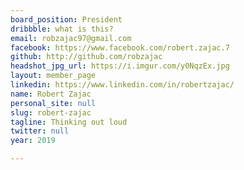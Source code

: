 ```yaml
---
board_position: President
dribbble: what is this?
email: robzajac97@gmail.com
facebook: https://www.facebook.com/robert.zajac.7
github: http://github.com/robzajac
headshot_jpg_url: https://i.imgur.com/y0NqzEx.jpg
layout: member_page
linkedin: https://www.linkedin.com/in/robertzajac/
name: Robert Zajac
personal_site: null
slug: robert-zajac
tagline: Thinking out loud
twitter: null
year: 2019

---
```

